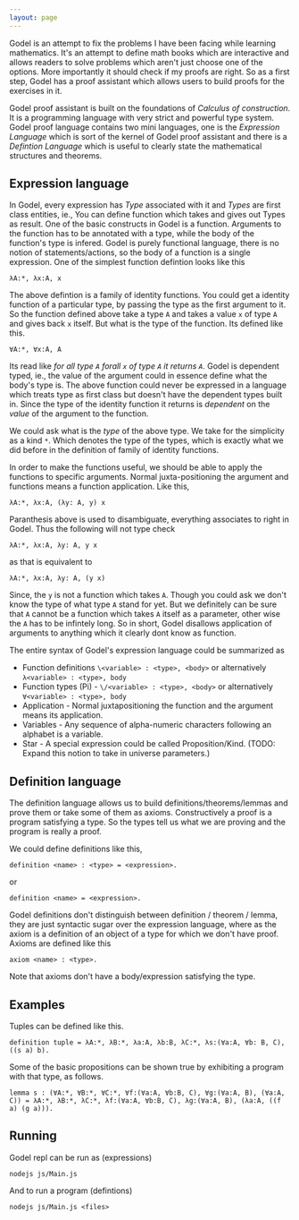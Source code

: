 ```yaml
---
layout: page
---
```


Godel is an attempt to fix the problems I have been facing while learning mathematics. It's an attempt to define math books which are interactive and allows readers to solve problems which aren't just choose one of the options. More importantly it should check if my proofs are right. So as a first step, Godel has a proof assistant which allows users to build proofs for the exercises in it. 

Godel proof assistant is built on the foundations of *Calculus of construction*. It is a programming language with very strict and powerful type system. Godel proof language contains two mini languages, one is the *Expression Language* which is sort of the kernel of Godel proof assistant and there is a *Defintion Language* which is useful to clearly state the mathematical structures and theorems.

Expression language
-------------------

In Godel, every expression has *Type* associated with it and *Types* are first class entities, ie., You can define function which takes and gives out Types as result. One of the basic constructs in Godel is a function. Arguments to the function has to be annotated with a type, while the body of the function's type is infered. Godel is purely functional language, there is no notion of statements/actions, so the body of a function is a single expression. One of the simplest function defintion looks like this

~~~~
λA:*, λx:A, x
~~~~

The above defintion is a family of identity functions. You could get a identity function of a particular type, by passing the type as the first argument to it. So the function defined above take a type `A` and takes a value `x` of type `A` and gives back `x` itself. But what is the type of the function. Its defined like this.

~~~~
∀A:*, ∀x:A, A
~~~~

Its read like *for all type `A` forall `x` of type `A` it returns `A`*. Godel is dependent typed, ie., the value of the argument could in essence define what the body's type is. The above function could never be expressed in a language which treats type as first class but doesn't have the dependent types built in. Since the type of the identity function it returns is *dependent* on the *value* of the argument to the function.

We could ask what is the *type* of the above type. We take for the simplicity as a kind `*`. Which denotes the type of the types, which is exactly what we did before in the definition of family of identity functions.

In order to make the functions useful, we should be able to apply the functions to specific arguments. Normal juxta-positioning the argument and functions means a function application. Like this,

~~~~
λA:*, λx:A, (λy: A, y) x
~~~~

Paranthesis above is used to disambiguate, everything associates to right in Godel. Thus the following will not type check

~~~~
λA:*, λx:A, λy: A, y x
~~~~

as that is equivalent to 

~~~~
λA:*, λx:A, λy: A, (y x)
~~~~

Since, the `y` is not a function which takes `A`. Though you could ask we don't know the type of what type `A` stand for yet. But we definitely can be sure that `A` cannot be a function which takes `A` itself as a parameter, other wise the `A` has to be infintely long. So in short, Godel disallows application of arguments to anything which it clearly dont know as function.

The entire syntax of Godel's expression language could be summarized as

-  Function definitions `\<variable> : <type>, <body>` or alternatively `λ<variable> : <type>, body`
-  Function types (Pi) - `\/<variable> : <type>, <body>` or alternatively `∀<variable> : <type>, body`
-  Application - Normal juxtapositioning the function and the argument means its application.
-  Variables - Any sequence of alpha-numeric characters following an alphabet is a variable.
-  Star - A special expression could be called Proposition/Kind. (TODO: Expand this notion to take in universe parameters.)

Definition language
-------------------
The definition language allows us to build definitions/theorems/lemmas and prove them or take some of them as axioms. Constructively a proof is a program satisfying a type. So the types tell us what we are proving and the program is really a proof.

We could define definitions like this, 
~~~~
definition <name> : <type> = <expression>.
~~~~

or 

~~~~
definition <name> = <expression>.
~~~~

Godel definitions don't distinguish between definition / theorem / lemma, they are just syntactic sugar over the expression language, where as the axiom is a definition of an object of a type for which we don't have proof. Axioms are defined like this 

~~~~
axiom <name> : <type>.
~~~~

Note that axioms don't have a body/expression satisfying the type.

Examples
--------

Tuples can be defined like this.

~~~~
definition tuple = λA:*, λB:*, λa:A, λb:B, λC:*, λs:(∀a:A, ∀b: B, C), ((s a) b).
~~~~

Some of the basic propositions can be shown true by exhibiting a program with that type, as follows.

~~~~
lemma s : (∀A:*, ∀B:*, ∀C:*, ∀f:(∀a:A, ∀b:B, C), ∀g:(∀a:A, B), (∀a:A, C)) = λA:*, λB:*, λC:*, λf:(∀a:A, ∀b:B, C), λg:(∀a:A, B), (λa:A, ((f a) (g a))).
~~~~

Running
-------

Godel repl can be run as (expressions) 
~~~~
nodejs js/Main.js
~~~~

And to run a program (defintions) 

~~~~
nodejs js/Main.js <files>
~~~~